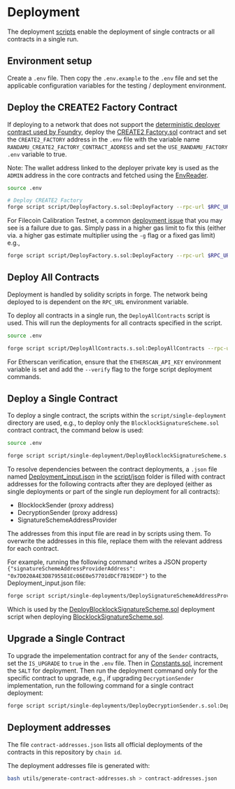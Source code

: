 # Deployment

The deployment [scripts](script) enable the deployment of single contracts or all contracts in a single run.

## Environment setup

Create a `.env` file. Then copy the `.env.example` to the `.env` file and set the applicable configuration variables for the testing / deployment environment.

## Deploy the CREATE2 Factory Contract

If deploying to a network that does not support the [deterministic deployer contract used by Foundry](https://book.getfoundry.sh/guides/deterministic-deployments-using-create2), deploy the [CREATE2 Factory.sol](src/factory/Factory.sol) contract and set the `CREATE2_FACTORY` address in the `.env` file with the variable name `RANDAMU_CREATE2_FACTORY_CONTRACT_ADDRESS` and set the `USE_RANDAMU_FACTORY` `.env` variable to true. 

Note: The wallet address linked to the deployer private key is used as the `ADMIN` address in the core contracts and fetched using the [EnvReader](script/utils/EnvReader.sol).

```sh
source .env

# Deploy CREATE2 Factory
forge script script/DeployFactory.s.sol:DeployFactory --rpc-url $RPC_URL --private-key $PRIVATE_KEY --broadcast
```

For Filecoin Calibration Testnet, a common [deployment issue](https://github.com/filecoin-project/fevm-foundry-kit) that you may see is a failure due to gas. Simply pass in a higher gas limit to fix this (either via. a higher gas estimate multiplier using the `-g` flag or a fixed gas limit) e.g.,

```sh
forge script script/DeployFactory.s.sol:DeployFactory --rpc-url $RPC_URL --private-key $PRIVATE_KEY --broadcast -g 10000
```

## Deploy All Contracts

Deployment is handled by solidity scripts in forge. The network being deployed to is dependent on the `RPC_URL` environment variable.

To deploy all contracts in a single run, the `DeployAllContracts` script is used. This will run the deployments for all contracts specified in the script.
```sh
source .env

forge script script/DeployAllContracts.s.sol:DeployAllContracts --rpc-url $RPC_URL --private-key $PRIVATE_KEY --broadcast
```

For Etherscan verification, ensure that the `ETHERSCAN_API_KEY` environment variable is set and add the `--verify` flag to the forge script deployment commands.


## Deploy a Single Contract

To deploy a single contract, the scripts within the `script/single-deployment` directory are used, e.g., to deploy only the `BlocklockSignatureScheme.sol` contract contract, the command below is used:

```sh
source .env

forge script script/single-deployment/DeployBlocklockSignatureScheme.s.sol:DeployBlocklockSignatureScheme --rpc-url $RPC_URL --private-key $PRIVATE_KEY --broadcast
```

To resolve dependencies between the contract deployments, a `.json` file named [Deployment_input.json](script/json/Deployment_input.json) in the [script/json](script/json) folder is filled with contract addresses for the following contracts after they are deployed (either as single deployments or part of the single run deployment for all contracts):
* BlocklockSender (proxy address)
* DecryptionSender (proxy address)
* SignatureSchemeAddressProvider

The addresses from this input file are read in by scripts using them. To overwrite the addresses in this file, replace them with the relevant address for each contract.

For example, running the following command writes a JSON property `{"signatureSchemeAddressProviderAddress": "0x7D020A4E3D8795581Ec06E0e57701dDCf7B19EDF"}` to the Deployment_input.json file:

```bash
forge script script/single-deployments/DeploySignatureSchemeAddressProvider.s.sol:DeploySignatureSchemeAddressProvider --rpc-url $RPC_URL --private-key $PRIVATE_KEY --broadcast
```

Which is used by the [DeployBlocklockSignatureScheme.sol](script/single-deployments/DeployBlocklockSignatureScheme.s.sol) deployment script when deploying [BlocklockSignatureScheme.sol](src/signature-schemes/BlocklockSignatureScheme.sol).


## Upgrade a Single Contract

To upgrade the impelementation contract for any of the `Sender` contracts, set the `IS_UPGRADE` to `true` in the `.env` file. Then in [Constants.sol](script/libraries/Constants.sol), increment the `SALT` for deployment. Then run the deployment command only for the specific contract to upgrade, e.g., if upgrading `DecryptionSender` implementation, run the following command for a single contract deployment:

```bash
forge script script/single-deployments/DeployDecryptionSender.s.sol:DeployDecryptionSender --rpc-url $RPC_URL --private-key $PRIVATE_KEY --broadcast
```

## Deployment addresses

The file `contract-addresses.json` lists all official deployments of the contracts in this repository by `chain id`.

The deployment addresses file is generated with:

```sh
bash utils/generate-contract-addresses.sh > contract-addresses.json
```
